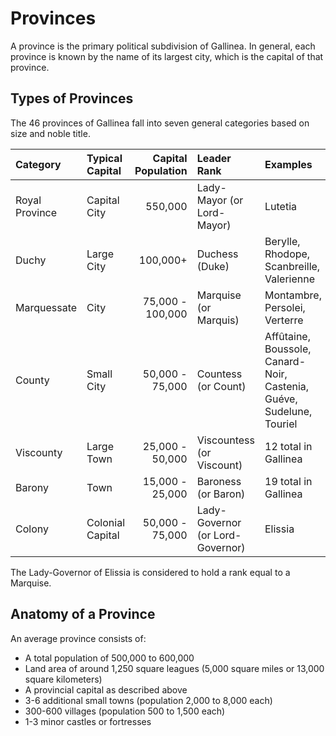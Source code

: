 # Provinces

A province is the primary political subdivision of Gallinea. 
In general, each province is known by the name of its largest city, 
which is the capital of that province.

## Types of Provinces

The 46 provinces of Gallinea fall into seven general categories based on size and noble title.

| Category       | Typical Capital  | Capital Population | Leader Rank                      | Examples                                                             |
| :------------- | :--------------- | -----------------: | :------------------------------- | :------------------------------------------------------------------- |
| Royal Province | Capital City     | 550,000            | Lady-Mayor (or Lord-Mayor)       | Lutetia                                                              |
| Duchy          | Large City       | 100,000+           | Duchess (Duke)                   | Berylle, Rhodope, Scanbreille, Valerienne                            |
| Marquessate    | City             | 75,000 - 100,000   | Marquise (or Marquis)            | Montambre, Persolei, Verterre                                        |
| County         | Small City       | 50,000 - 75,000    | Countess (or Count)              | Affûtaine, Boussole, Canard-Noir, Castenia, Guéve, Sudelune, Touriel |
| Viscounty      | Large Town       | 25,000 - 50,000    | Viscountess (or Viscount)        | 12 total in Gallinea                                                 |
| Barony         | Town             | 15,000 - 25,000    | Baroness (or Baron)              | 19 total in Gallinea                                                 |
| Colony         | Colonial Capital | 50,000 - 75,000    | Lady-Governor (or Lord-Governor) | Elissia                                                              |

The Lady-Governor of Elissia is considered to hold a rank equal to a Marquise.

## Anatomy of a Province

An average province consists of:

  - A total population of 500,000 to 600,000
  - Land area of around 1,250 square leagues (5,000 square miles or 13,000 square kilometers)
  - A provincial capital as described above
  - 3-6 additional small towns (population 2,000 to 8,000 each)
  - 300-600 villages (population 500 to 1,500 each)
  - 1-3 minor castles or fortresses

